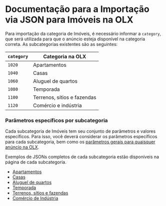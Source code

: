 # Documentação para a Importação via JSON para Imóveis na OLX

Para importação da categoria de Imóveis, é necessário informar a `category`, que será utilizada para que o anúncio esteja disponível na categoria correta. As subcategorias existentes são as seguintes:

| `category` | Categoria na OLX            |
|------------|-----------------------------|
| `1020`     | Apartamentos                |
| `1040`     | Casas                       |
| `1060`     | Aluguel de quartos          |
| `1080`     | Temporada                   |
| `1100`     | Terrenos, sítios e fazendas |
| `1120`     | Comércio e indústria        |

### Parâmetros específicos por subcategoria

Cada subcategoria de Imóveis tem seu conjunto de parâmetros e valores específicos. Para isso, você deverá considerar os parâmetros específicos para cada subcategoria, bem como os [parâmetros gerais para quaisquer anúncio na OLX](/api/README.md).

Exemplos de JSONs completos de cada subcategoria estão disponíveis na página de cada subcategoria.

- [Apartamentos](sub_apartment.md)
- [Casas](sub_house.md)
- [Aluguel de quartos](sub_roomrent.md)
- [Temporada](sub_season.md)
- [Terrenos, sítios e fazendas](sub_land.md)
- [Comércio de Indústria](sub_commercial.md)